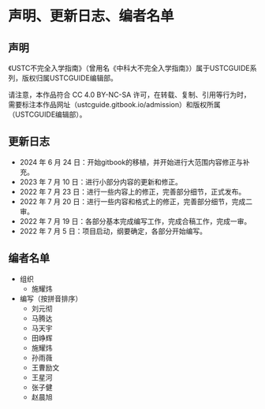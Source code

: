 # 声明、更新日志、编者名单

## 声明

《USTC不完全入学指南》（曾用名《中科大不完全入学指南》）属于USTCGUIDE系列，版权归属USTCGUIDE编辑部。

请注意，本作品符合 CC 4.0 BY-NC-SA 许可，在转载、复制、引用等行为时，需要标注本作品网址（ustcguide.gitbook.io/admission）和版权所属（USTCGUIDE编辑部）。



## 更新日志

* 2024 年 6 月 24 日：开始gitbook的移植，并开始进行大范围内容修正与补充。
* 2023 年 7 月 10 日：进行小部分内容的更新和修正。
* 2022 年 7 月 23 日：进行一些内容上的修正，完善部分细节，正式发布。
* 2022 年 7 月 20 日：进行一些内容和格式上的修正，完善部分细节，完成二审。
* 2022 年 7 月 19 日：各部分基本完成编写工作，完成合稿工作，完成一审。
* 2022 年 7 月 5 日：项目启动，纲要确定，各部分开始编写。



## 编者名单

* 组织
  * 施耀炜
* 编写（按拼音排序）
  * 刘元彻
  * 马腾达
  * 马天宇
  * 田峥辉
  * 施耀炜
  * 孙雨薇
  * 王曹励文
  * 王星河
  * 张子健
  * 赵晨旭

